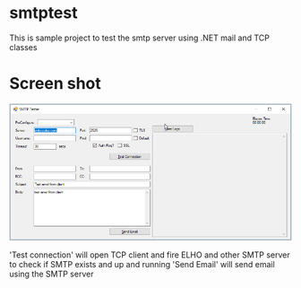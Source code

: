 # smtptest
This is sample project to test the smtp server using .NET mail and TCP classes

# Screen shot
![alt text](Screenshot1.png "Screen shot")

'Test connection' will open TCP client and fire ELHO and other SMTP server to check if SMTP exists and up and running
'Send Email' will send email using the SMTP server
